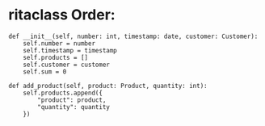 # ritaclass Order:      
    def __init__(self, number: int, timestamp: date, customer: Customer):     
        self.number = number   
        self.timestamp = timestamp       
        self.products = []
        self.customer = customer    
        self.sum = 0
            
    def add_product(self, product: Product, quantity: int): 
        self.products.append({
            "product": product, 
            "quantity": quantity
        })
